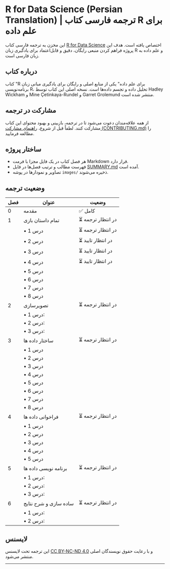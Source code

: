 # R for Data Science (Persian Translation) | ترجمه فارسی کتاب R برای علم داده

این مخزن به ترجمه فارسی کتاب [R for Data Science](https://r4ds.hadley.nz/) اختصاص یافته است. هدف این پروژه فراهم کردن منبعی رایگان، دقیق و قابل‌اعتماد برای یادگیری زبان R و علم داده به زبان فارسی است.

## درباره کتاب

کتاب "R برای علم داده" یکی از منابع اصلی و رایگان برای یادگیری مبانی زبان برنامه‌نویسی R، تحلیل داده و تجسم داده‌ها است. نسخه اصلی این کتاب توسط Hadley Wickham و Mine Çetinkaya-Rundel و Garret Grolemund منتشر شده است.

## مشارکت در ترجمه

از همه علاقه‌مندان دعوت می‌شود تا در ترجمه، بازبینی و بهبود محتوای این کتاب مشارکت کنند. لطفاً قبل از شروع، [راهنمای مشارکت (CONTRIBUTING.md)](CONTRIBUTING.md) را مطالعه فرمایید.

## ساختار پروژه

- هر فصل کتاب در یک فایل مجزا با فرمت Markdown قرار دارد.
- فهرست مطالب و ترتیب فصل‌ها در فایل [SUMMARY.md](SUMMARY.md) آمده است.
- تصاویر و نمودارها در پوشه `images/` ذخیره می‌شوند.


## وضعیت ترجمه

| فصل  | عنوان              | وضعیت               |
|------|--------------------|----------------------|
| 0    | مقدمه              | ✅ کامل              |
| 1    | تمام داستان بازی      |⏳ در انتظار ترجمه       |
|      | • درس 1          | ⏳ در انتظار ترجمه      |
|      | • درس 2          | ⏳ در انتظار تایید      |
|      | • درس 3         |  ⏳ در انتظار تایید      |
|      | • درس 4          |  ⏳ در انتظار تایید     |
|      | • درس 5          |                     |
|      | • درس 6         |                      |
|      | • درس 7          |                     |
|      | • درس 8          |                     |
| 2    | تصویرسازی         | ⏳ در انتظار ترجمه    |
|      | • درس 1: |                     |
|      | • درس 2:  |                   |
|      | • درس 3:  |                   |
| 3    | ساختار داده ها         | ⏳ در انتظار ترجمه    |
|      | • درس 1          |                     |
|      | • درس 2          |                     |
|      | • درس 3         |                      |
|      | • درس 4          |                     |
|      | • درس 5          |                     |
|      | • درس 6         |                      |
|      | • درس 7          |                     |
|      | • درس 8          |                     |
| 4    | فراخوانی داده ها         | ⏳ در انتظار ترجمه    |
|      | • درس 1          |                     |
|      | • درس 2          |                     |
|      | • درس 3         |                      |
|      | • درس 4          |                     |
|      | • درس 5          |                     |
| 5    | برنامه نویسی داده ها        | ⏳ در انتظار ترجمه    |
|      | • درس 1:  |                     |
|      | • درس 2:  |                     |
|      | • درس 3:  |                     |
| 6    | ساده سازی و شرح نتایج         | ⏳ در انتظار ترجمه    |
|      | • درس 1:  |                     |
|      | • درس 2:  |                     |

## لایسنس

این ترجمه تحت لایسنس [CC BY-NC-ND 4.0](LICENSE) و با رعایت حقوق نویسندگان اصلی منتشر می‌شود.

---
